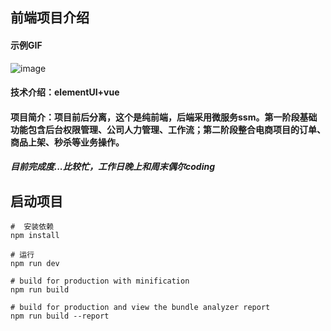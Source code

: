 ## 前端项目介绍

#### 示例GIF
![image](https://github.com/chenyuming98/element-vue-wn-project/blob/master/show.gif)

#### 技术介绍：elementUI+vue


#### 项目简介：项目前后分离，这个是纯前端，后端采用微服务ssm。第一阶段基础功能包含后台权限管理、公司人力管理、工作流；第二阶段整合电商项目的订单、商品上架、秒杀等业务操作。



##### 目前完成度...比较忙，工作日晚上和周末偶尔coding













## 启动项目

```
#  安装依赖
npm install

# 运行
npm run dev

# build for production with minification
npm run build

# build for production and view the bundle analyzer report
npm run build --report
```
